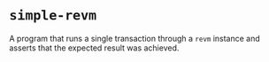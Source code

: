 # `simple-revm`

A program that runs a single transaction through a `revm` instance and asserts that the expected result was achieved.

